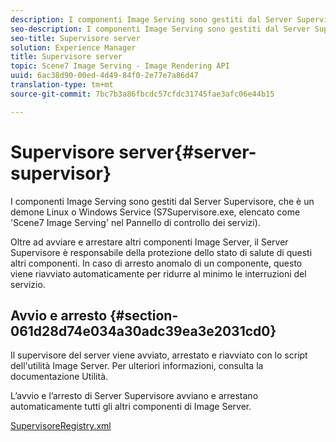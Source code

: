 ```yaml
---
description: I componenti Image Serving sono gestiti dal Server Supervisore, che è un demone Linux o Windows Service (S7Supervisore.exe, elencato come 'Scene7 Image Serving' nel Pannello di controllo dei servizi).
seo-description: I componenti Image Serving sono gestiti dal Server Supervisore, che è un demone Linux o Windows Service (S7Supervisore.exe, elencato come 'Scene7 Image Serving' nel Pannello di controllo dei servizi).
seo-title: Supervisore server
solution: Experience Manager
title: Supervisore server
topic: Scene7 Image Serving - Image Rendering API
uuid: 6ac38d90-00ed-4d49-84f0-2e77e7a86d47
translation-type: tm+mt
source-git-commit: 7bc7b3a86fbcdc57cfdc31745fae3afc06e44b15

---
```



# Supervisore server{#server-supervisor}

I componenti Image Serving sono gestiti dal Server Supervisore, che è un demone Linux o Windows Service (S7Supervisore.exe, elencato come &#39;Scene7 Image Serving&#39; nel Pannello di controllo dei servizi).

Oltre ad avviare e arrestare altri componenti Image Server, il Server Supervisore è responsabile della protezione dello stato di salute di questi altri componenti. In caso di arresto anomalo di un componente, questo viene riavviato automaticamente per ridurre al minimo le interruzioni del servizio.

## Avvio e arresto {#section-061d28d74e034a30adc39ea3e2031cd0}

Il supervisore del server viene avviato, arrestato e riavviato con lo script dell&#39;utilità Image Server. Per ulteriori informazioni, consulta la documentazione [](../../../is-api/is-utils/utilities/c-location-of-utilities.md#concept-bae61e53344449af978502cac6be8b5f) Utilità.

L’avvio e l’arresto di Server Supervisore avviano e arrestano automaticamente tutti gli altri componenti di Image Server.

[SupervisoreRegistry.xml](../../../is-api/image-serving-api-ref/c-configuration-and-administration/r-server-configuration-files/r-supervisorregistry.md#reference-b55f37a7a7a044d19c1722f5130906c6)
